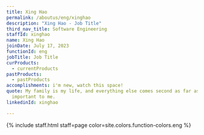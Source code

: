```yaml
---
title: Xing Hao
permalink: /aboutus/eng/xinghao
description: "Xing Hao - Job Title"
third_nav_title: Software Engineering
staffId: xinghao
name: Xing Hao
joinDate: July 17, 2023
functionId: eng
jobTitle: Job Title
curProducts:
  - currentProducts
pastProducts:
  - pastProducts
accomplishments: i'm new, watch this space!
quote: My family is my life, and everything else comes second as far as what’s
  important to me.
linkedinId: xinghao

---
```


{% include staff.html staff=page color=site.colors.function-colors.eng %}
